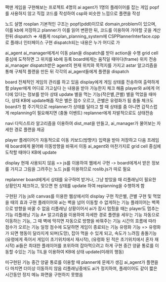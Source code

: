 팩맨 게임을 구현해보는 프로젝트
4명의 ai agent가 1명의 플레이어를 잡는 게임
popf를 사용하지 않고 직접 코드를 작성하여 csp와 비슷한 느낌으로 플랜을 작성

노드 설명
rosplan
기본적인 구조는 popf(pddl)이므로 domain,problem이 있으며, 이를 kb에 저장하고 planner가 이를 읽어 변환한 뒤, 코드를 이용하여 가야할 곳을 계산한뒤 dispatch
=> 새롭게 rosplan_planning_system에 CSPPlannerInterface.cpp로 플래너 인터페이스 구현
dispatch되는 내용은 누가 어디로 가

ai_agent 	ai_manager에게서 이동 plan을 dispatch를 받아 action을 수행 
		grid cell 중심에 도착하면 그 위치를 kb에 등록
		board에게는 움직일 때마다(frame) 위치 전송
ai_manager	dispatch받은 agent의 현재 위치와 목적지를 가지고 astar 알고리즘을 통해 구체적 플랜을 만든
		뒤 각각의 ai_agent들에게 플랜을 dispatch

board		전체적인 게임의 관리를 하고 있음 
		display에게 게임 상태를 전송하여 출력하게 함 
		player에게 어디로 가고싶다 는 내용을 받아 가능한지 체크 해줌
		player와 ai에게 어디에 있다는 정보를 받아 상태 update
		별을 먹는 기능(작은별,큰별) 별을 먹었을 때마다, 상태 KB에 update해줌
		작은 별은 점수 오르고, 큰별은 유령화가 됨 
		충돌 체크도 board가 함
		주기적으로 replanner가 상태를 달라고 할 때 상태를 줌
		아니면 갑작스럽게 replanning이 필요해지면 (충돌 이벤트) replanner에게 자발적으로도 상태전송 
		
navi		다익스트라 알고리즘을 이용하여 dist_mat을 만들고, ai_manager가 물어보는 자세한 경로 플랜을 제공
		
player		플레이어가 자동적으로 이동
		키보드(방향키) 입력을 받아 저장하고 다음 프레임때 board에게 물어봐 이동방향을 바꿔서 이동
		ai_agent와 마찬가지로 grid cell 중심에 도착할 때마다 KB에 update

display		현재 사용되지 않음 => js를 이용하여 웹에서 구현 -> board에게서 받은 정보를 가지고 그림을 그려주는 노드
		js를 이용하므로 roslib.js가 따로 필요

replanner	board에게서 상태를 요구하여 받거나, 그냥 받았을 때 리플래닝이 필요한 상황인지 체크하고, 맞으면 현 상태를 update 하여 replanning을 수행하게 함


구현된 기능
	js와 canvas를 이용한 웹상에서의 display 구현 
	작은별, 큰별 구현 및 먹었을 때의 효과 구현
	플레이어와 ai는 벽을 넘어 이동할 수 없게하는 기능
	플레이어는 벽쪽으로 방향을 바꿀 수 없음
	리플래닝 상황이어서 ai가 잠시 멈췄을 때는 player도 멈추는 기능
	리플래닝 기능 
	A* 알고리즘을 이용하여 자세한 경로 플랜을 세우는 기능
	자동으로 이동하는 기능, 그 때 벽에 막히면 자동으로 방향을 바꿔주는 기능
	시간의 흐름에 따라 점수가 오르는 기능
	일정 점수에 도달하면 게임이 종료되는 기능
	유령화 기능 => 유령화가 되면 행동이 달라지게 되며(도망), 잡아 먹을 수 있게 되고, 속도가 느려짐
	충돌기능(유령에게 죽어서 게임이 초기위치에서 재시작), (유령화 된 적은 초기위치에서 혼자 재시작)
	ai들은 최대한 플레이어를 포위하여 잡아먹으려고 하게 구현
	중간 양끝 통로를 이동할 수있는 기능
	TIL을 이용하여 KB에 상태 update(미래의 행동)

미구현된 기능
	중간 양끝 통로를 이용할 때 planner에 문제가 생김
	ai_agent가 플랜을 다 마치면 더이상 이동하지 않음
	리플래닝중에도 ai가 정지하여, 플레이어도 같이 짧은 시간동안 정지
	메뉴 화면을 구현하지 못했음 
 

